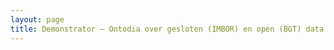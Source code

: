 ```yaml
---
layout: page
title: Demonstrator ― Ontodia over gesloten (IMBOR) en open (BGT) data
---
```

<head>
<meta http-equiv="content-type" content="text/html; charset=UTF-8">

<title>Ontodia Demo</title>
<link href="https://stackpath.bootstrapcdn.com/font-awesome/4.7.0/css/font-awesome.min.css" rel="stylesheet" integrity="sha384-wvfXpqpZZVQGK6TAh5PVlGOfQNHSoD2xbE+QkPxCAFlNEevoEH3Sl0sibVcOQVnN" crossorigin="anonymous">     
</head>
<body>
	<div id="onto-container"></div>
  <script src='explorer.js'></script>
  
</body>